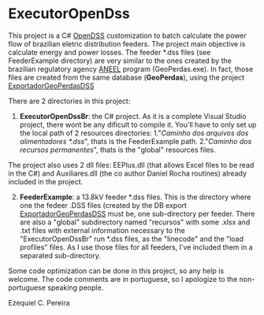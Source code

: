 # ExecutorOpenDss
This project is a C# [OpenDSS](http://smartgrid.epri.com/SimulationTool.aspx) customization to batch calculate the power flow of brazilian eletric distribution feeders. The project main objective is calculate energy and power losses. The feeder \*.dss files (see FeederExample directory) are very similar to the ones created by the brazilian regulatory agency [ANEEL](http://aneel.gov.br/) program (GeoPerdas.exe). In fact, those files are created from the same database (**GeoPerdas**), using the project [ExportadorGeoPerdasDSS](https://github.com/Zecao/ExportadorGeoPerdasDSS)

There are 2 directories in this project:
1. **ExecutorOpenDssBr**: the C# project. As it is a complete Visual Studio project, there wont be any dificult to compile it.
You'll have to only set up the local path of 2 resources directories:
1."*Caminho dos arquivos dos alimentadores \*.dss*", thats is the FeederExample path.
2."*Caminho dos recursos permanentes*", thats is the "global" resources files.

The project also uses 2 dll files: EEPlus.dll (that allows Excel files to be read in the C#) and Auxiliares.dll (the co author Daniel Rocha routines) already included in the project.    

2. **FeederExample**: a 13.8kV feeder *.dss files. This is the directory where one the fedeer .DSS files (created by the DB export [ExportadorGeoPerdasDSS](https://github.com/Zecao/ExportadorGeoPerdasDSS) must be, one sub-directory per feeder. 
There are also a "global" subdirectory named "recursos" with some .xlsx and .txt files with external information necessary to the "ExecutorOpenDssBr" run *.dss files, as the "linecode" and the "load profiles" files. As I use those files for all feeders, I've included them in a separated sub-directory.

Some code optimization can be done in this project, so any help is welcome. The code comments are in portuguese, so I apologize to the non-portuguese speaking people.

Ezequiel C. Pereira
